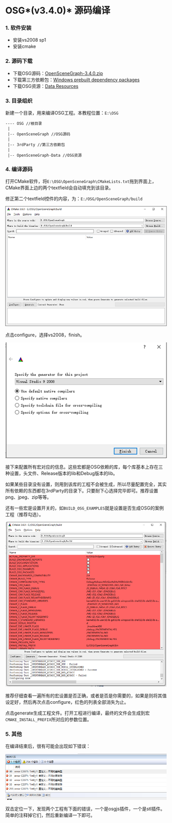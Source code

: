 # OSG*(v3.4.0)* 源码编译

### 1. 软件安装

+ 安装vs2008 sp1
+ 安装cmake

### 2. 源码下载

+ 下载OSG源码：[OpenSceneGraph-3.4.0.zip](http://www.openscenegraph.org/index.php/download-section/stable-releases)
+ 下载第三方依赖包：[Windows prebuilt dependency packages](http://www.openscenegraph.org/index.php/download-section/dependencies)
+ 下载OSG资源：[Data Resources](http://www.openscenegraph.org/index.php/download-section/data)

### 3. 目录组织

新建一个目录，用来编译OSG工程。本教程位置：`E:\OSG`

```
---- OSG //根目录
 |
 |-- OpenSceneGraph //OSG源码
 |
 |-- 3rdParty //第三方依赖包
 |
 |-- OpenSceneGraph-Data //OSG资源
```

### 4. 编译源码

打开CMake软件，将`E:\OSG\OpenSceneGraph\CMakeLists.txt`拖到界面上，CMake界面上边的两个textfield会自动填充到该目录。

修正第二个textfield控件的内容，为：`E:/OSG/OpenSceneGraph/build`

![CMake设置](./images/cmake.png)

点击configure，选择vs2008，finish。

![configure设置](./images/configure.png)

接下来配置所有宏对应的信息。这些宏都是OSG依赖的库，每个库基本上存在三种设置，头文件、Release版本的lib和Debug版本的lib。

如果某些目录没有设置，则用到该库的工程不会被生成，所以尽量配置完全，其实所有依赖的东西都在3rdParty的目录下。只要耐下心选择完毕即可。推荐设置png、jpeg、zip等等。

还有一些宏是设置开关的，如`BUILD_OSG_EXAMPLES`就是设置是否生成OSG的案例工程（推荐勾选）。

![宏配置](./images/build.png)

推荐仔细查看一遍所有的宏设置是否正确，或者是否是你需要的，如果是则将其值设定好，然后再次点击configure，红色的列表全部消失为止。

点击generate生成工程文件。打开工程进行编译，最终的文件会生成到宏`CMAKE_INSTALL_PREFIX`所对应的参数位置。

### 5. 其他

在编译结束后，很有可能会出现如下错误：

![错误](./images/error.png)

双击定位一下，发现两个工程有下面的错误，一个是osgjs插件，一个是stl插件。简单的注释掉它们，然后重新编译一下即可。



